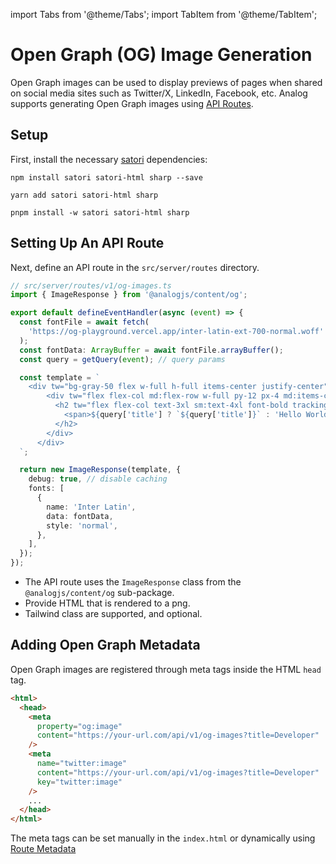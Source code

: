 import Tabs from '@theme/Tabs';
import TabItem from '@theme/TabItem';

# Open Graph (OG) Image Generation

Open Graph images can be used to display previews of pages when shared on social media sites such as Twitter/X, LinkedIn, Facebook, etc. Analog supports generating Open Graph images using [API Routes](./overview).

## Setup

First, install the necessary [satori](https://github.com/vercel/satori) dependencies:

<Tabs groupId="package-manager">
  <TabItem value="npm">

```shell
npm install satori satori-html sharp --save
```

  </TabItem>

  <TabItem label="Yarn" value="yarn">

```shell
yarn add satori satori-html sharp
```

  </TabItem>

  <TabItem value="pnpm">

```shell
pnpm install -w satori satori-html sharp
```

  </TabItem>
</Tabs>

## Setting Up An API Route

Next, define an API route in the `src/server/routes` directory.

```ts
// src/server/routes/v1/og-images.ts
import { ImageResponse } from '@analogjs/content/og';

export default defineEventHandler(async (event) => {
  const fontFile = await fetch(
    'https://og-playground.vercel.app/inter-latin-ext-700-normal.woff'
  );
  const fontData: ArrayBuffer = await fontFile.arrayBuffer();
  const query = getQuery(event); // query params

  const template = `
    <div tw="bg-gray-50 flex w-full h-full items-center justify-center">
        <div tw="flex flex-col md:flex-row w-full py-12 px-4 md:items-center justify-between p-8">
          <h2 tw="flex flex-col text-3xl sm:text-4xl font-bold tracking-tight text-gray-900 text-left">
            <span>${query['title'] ? `${query['title']}` : 'Hello World'}</span>
          </h2>
        </div>
      </div>    
  `;

  return new ImageResponse(template, {
    debug: true, // disable caching
    fonts: [
      {
        name: 'Inter Latin',
        data: fontData,
        style: 'normal',
      },
    ],
  });
});
```

- The API route uses the `ImageResponse` class from the `@analogjs/content/og` sub-package.
- Provide HTML that is rendered to a png.
- Tailwind class are supported, and optional.

## Adding Open Graph Metadata

Open Graph images are registered through meta tags inside the HTML `head` tag.

```html
<html>
  <head>
    <meta
      property="og:image"
      content="https://your-url.com/api/v1/og-images?title=Developer"
    />
    <meta
      name="twitter:image"
      content="https://your-url.com/api/v1/og-images?title=Developer"
      key="twitter:image"
    />
    ...
  </head>
</html>
```

The meta tags can be set manually in the `index.html` or dynamically using [Route Metadata](/docs/features/routing/metadata#open-graph-meta-tags)

